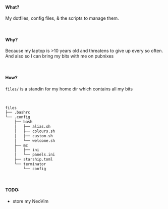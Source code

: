 #### What?

My dotfiles, config files, & the scripts to manage them.

<br>

#### Why?

Because my laptop is >10 years old and threatens to give up every so often.  And also so I can bring my bits with me on pubnixes

<br>

#### How?

`files/` is a standin for my home dir which contains all my bits

<br>

```bash
files
├── .bashrc
└── .config
    ├── bash
    │   ├── alias.sh
    │   ├── colours.sh
    │   ├── custom.sh
    │   └── welcome.sh
    ├── mc
    │   ├── ini
    │   └── panels.ini
    ├── starship.toml
    └── terminator
        └── config
```

<br>

#### TODO:

- store my NeoVim
